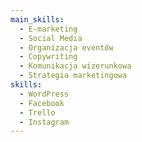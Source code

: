 ```yaml
---
main_skills:
  - E-marketing
  - Social Media
  - Organizacja eventów
  - Copywriting
  - Komunikacja wizerunkowa
  - Strategia marketingowa
skills:
  - WordPress
  - Facebook
  - Trello
  - Instagram
---
```

